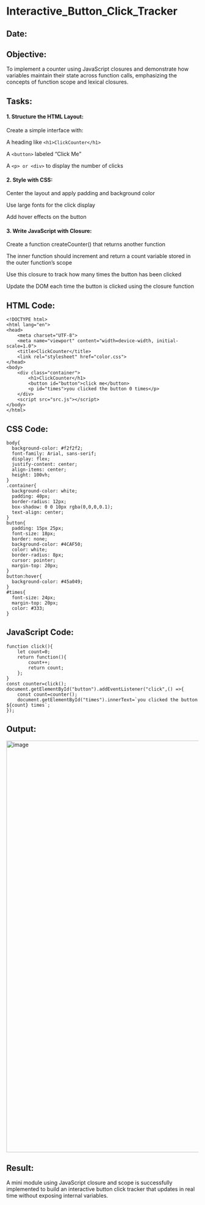 # Interactive_Button_Click_Tracker
## Date:
## Objective:
To implement a counter using JavaScript closures and demonstrate how variables maintain their state across function calls, emphasizing the concepts of function scope and lexical closures.

## Tasks:

#### 1. Structure the HTML Layout:
Create a simple interface with:

A heading like ```<h1>ClickCounter</h1>```

A ```<button>``` labeled “Click Me”

A ```<p> or <div>``` to display the number of clicks

#### 2. Style with CSS:
Center the layout and apply padding and background color

Use large fonts for the click display

Add hover effects on the button

#### 3. Write JavaScript with Closure:
Create a function createCounter() that returns another function

The inner function should increment and return a count variable stored in the outer function’s scope

Use this closure to track how many times the button has been clicked

Update the DOM each time the button is clicked using the closure function
## HTML Code:
```
<!DOCTYPE html>
<html lang="en">
<head>
    <meta charset="UTF-8">
    <meta name="viewport" content="width=device-width, initial-scale=1.0">
    <title>ClickCounter</title>
    <link rel="stylesheet" href="color.css">
</head>
<body>
    <div class="container">
        <h1>ClickCounter</h1>
        <button id="button">click me</button>
        <p id="times">you clicked the button 0 times</p>
    </div>
    <script src="src.js"></script>
</body>
</html>
```
## CSS Code:
```
body{
  background-color: #f2f2f2;
  font-family: Arial, sans-serif;
  display: flex;
  justify-content: center;
  align-items: center;
  height: 100vh;
}
.container{
  background-color: white;
  padding: 40px;
  border-radius: 12px;
  box-shadow: 0 0 10px rgba(0,0,0,0.1);
  text-align: center;
}
button{
  padding: 15px 25px;
  font-size: 18px;
  border: none;
  background-color: #4CAF50;
  color: white;
  border-radius: 8px;
  cursor: pointer;
  margin-top: 20px;
}
button:hover{
  background-color: #45a049;
}
#times{
  font-size: 24px;
  margin-top: 20px;
  color: #333;
}
```
## JavaScript Code:
```
function click(){
    let count=0;
    return function(){
        count++;
        return count;
    };
}
const counter=click();
document.getElementById("button").addEventListener("click",() =>{
    const count=counter();
    document.getElementById("times").innerText=`you clicked the button ${count} times`;
});
```
## Output:
<img width="1920" height="1080" alt="image" src="https://github.com/user-attachments/assets/a05a8ae8-2f49-4da3-a820-9287f3b72eeb" />


## Result:
A mini module using JavaScript closure and scope is successfully implemented to build an interactive button click tracker that updates in real time without exposing internal variables.
